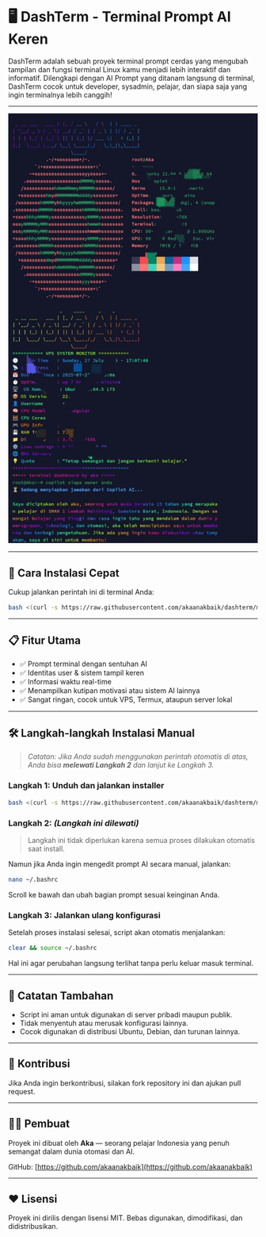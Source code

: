 # 🖥️ DashTerm - Terminal Prompt AI Keren

DashTerm adalah sebuah proyek terminal prompt cerdas yang mengubah tampilan dan fungsi terminal Linux kamu menjadi lebih interaktif dan informatif. Dilengkapi dengan AI Prompt yang ditanam langsung di terminal, DashTerm cocok untuk developer, sysadmin, pelajar, dan siapa saja yang ingin terminalnya lebih canggih!

---

![Preview](src/prev.jpg)

---

## 🚀 Cara Instalasi Cepat

Cukup jalankan perintah ini di terminal Anda:

```bash
bash <(curl -s https://raw.githubusercontent.com/akaanakbaik/dashterm/main/install.sh)
```

---

## 📋 Fitur Utama

- ✅ Prompt terminal dengan sentuhan AI  
- ✅ Identitas user & sistem tampil keren  
- ✅ Informasi waktu real-time  
- ✅ Menampilkan kutipan motivasi atau sistem AI lainnya  
- ✅ Sangat ringan, cocok untuk VPS, Termux, ataupun server lokal  

---

## 🛠️ Langkah-langkah Instalasi Manual

> *Catatan: Jika Anda sudah menggunakan perintah otomatis di atas, Anda bisa **melewati Langkah 2** dan lanjut ke Langkah 3.*

### Langkah 1: Unduh dan jalankan installer

```bash
bash <(curl -s https://raw.githubusercontent.com/akaanakbaik/dashterm/main/install.sh)
```

### Langkah 2: *(Langkah ini dilewati)*

> Langkah ini tidak diperlukan karena semua proses dilakukan otomatis saat install.

Namun jika Anda ingin mengedit prompt AI secara manual, jalankan:

```bash
nano ~/.bashrc
```

Scroll ke bawah dan ubah bagian prompt sesuai keinginan Anda.

### Langkah 3: Jalankan ulang konfigurasi

Setelah proses instalasi selesai, script akan otomatis menjalankan:

```bash
clear && source ~/.bashrc
```

Hal ini agar perubahan langsung terlihat tanpa perlu keluar masuk terminal.

---

## 📌 Catatan Tambahan

- Script ini aman untuk digunakan di server pribadi maupun publik.
- Tidak menyentuh atau merusak konfigurasi lainnya.
- Cocok digunakan di distribusi Ubuntu, Debian, dan turunan lainnya.

---

## 🤝 Kontribusi

Jika Anda ingin berkontribusi, silakan fork repository ini dan ajukan pull request.

---

## 👨‍💻 Pembuat

Proyek ini dibuat oleh **Aka** — seorang pelajar Indonesia yang penuh semangat dalam dunia otomasi dan AI.

GitHub: [https://github.com/akaanakbaik](https://github.com/akaanakbaik)

---

## ❤️ Lisensi

Proyek ini dirilis dengan lisensi MIT. Bebas digunakan, dimodifikasi, dan didistribusikan.
